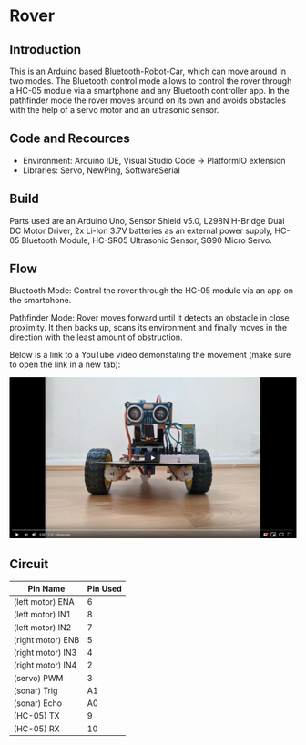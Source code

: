 # Rover


## Introduction
This is an Arduino based Bluetooth-Robot-Car, which can move around in two modes. The Bluetooth control mode allows to control the rover through a HC-05 module via a smartphone and any Bluetooth controller app. In the pathfinder mode the rover moves around on its own and avoids obstacles with the help of a servo motor and an ultrasonic sensor.


## Code and Recources
- Environment: Arduino IDE, Visual Studio Code -> PlatformIO extension
- Libraries: Servo, NewPing, SoftwareSerial


## Build
Parts used are an Arduino Uno, Sensor Shield v5.0, L298N H-Bridge Dual DC Motor Driver, 2x Li-Ion 3.7V batteries as an external power supply, HC-05 Bluetooth Module, HC-SR05 Ultrasonic Sensor, SG90 Micro Servo.


## Flow
Bluetooth Mode: Control the rover through the HC-05 module via an app on the smartphone.

Pathfinder Mode: Rover moves forward until it detects an obstacle in close proximity. It then backs up, scans its environment and finally moves in the direction with the least amount of obstruction.

Below is a link to a YouTube video demonstating the movement (make sure to open the link in a new tab):

[![Bluetooth Robot Car with Arduino](images/rover_hyperlink_image.png)](https://www.youtube.com/watch?v=9ZBQKSbplVI "Bluetooth Robot Car with Arduino")


## Circuit
Pin Name | Pin Used
------------ | -------------
(left motor) ENA | 6
(left motor) IN1 | 8
(left motor) IN2 | 7
(right motor) ENB | 5
(right motor) IN3 | 4
(right motor) IN4 | 2
(servo) PWM | 3
(sonar) Trig | A1
(sonar) Echo | A0
(HC-05) TX | 9
(HC-05) RX | 10
